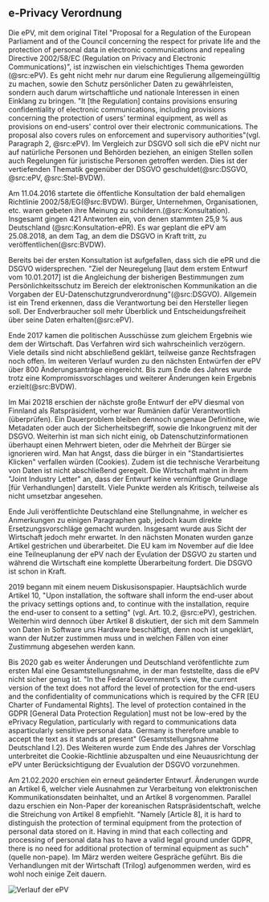 ## e-Privacy Verordnung

Die ePV, mit dem original Titel "Proposal for a Regulation of the European Parliament and of the Council
concerning the respect for private life and the protection of personal data in electronic communications and repealing Directive 2002/58/EC (Regulation on Privacy and Electronic Communications)", ist inzwischen ein vielschichtiges Thema geworden (@src:ePV). Es geht nicht mehr nur darum eine Regulierung allgemeingülltig zu machen, sowie den Schutz persönlicher Daten zu gewährleisten, sondern auch darum wirtschaftliche und nationale Interessen in einen Einklang zu bringen. "It [the Regulation] contains provisions ensuring confidentiality of electronic communications, including provisions concerning the protection of users' terminal equipment, as well as provisions on end-users' control over their electronic communications. The proposal also covers rules on enforcement and supervisory authorities"(vgl. Paragraph 2, @src:ePV). Im Vergleich zur DSGVO soll sich die ePV nicht nur auf natürliche Personen und Behörden beziehen, an einigen Stellen sollen auch Regelungen für juristische Personen getroffen werden. Dies ist der vertiefenden Thematik gegenüber der DSGVO geschuldet(@src:DSGVO, @src:ePV, @src:Stel-BVDW).

Am 11.04.2016 startete die öffentliche Konsultation der bald ehemaligen Richtlinie 2002/58/EG(@src:BVDW). Bürger, Unternehmen, Organisationen, etc. waren gebeten ihre Meinung zu schildern.(@src:Konsultation). Insgesamt gingen 421 Antworten ein, von denen stammten 25,9 % aus Deutschland (@src:Konsultation-ePR). Es war geplant die ePV am 25.08.2018, an dem Tag, an dem die DSGVO in Kraft tritt, zu veröffentlichen(@src:BVDW).

Bereits bei der ersten Konsultation ist aufgefallen, dass sich die ePR und die DSGVO widersprechen. "Ziel der Neuregelung [laut dem erstem Entwurf vom 10.01.2017] ist die Angleichung der bisherigen Bestimmungen zum Persönlichkeitsschutz im Bereich der elektronischen Kommunikation an die Vorgaben der EU-Datenschutzgrundverordnung"(@src:DSGVO). Allgemein ist ein Trend erkennen, dass die Verantwortung bei den Hersteller liegen soll. Der Endverbraucher soll mehr Überblick und Entscheidungsfreiheit über seine Daten erhalten(@src:ePV).

Ende 2017 kamen die politischen Ausschüsse zum gleichem Ergebnis wie dem der Wirtschaft. Das Verfahren wird sich wahrscheinlich verzögern. Viele details sind nicht abschließend geklärt, teilweise ganze Rechtsfragen noch offen. Im weiteren Verlauf wurden zu den nächsten Entwürfen der ePV über 800 Änderungsanträge eingereicht. Bis zum Ende des Jahres wurde trotz eine Kompromissvorschlages und weiterer Änderungen kein Ergebnis erzielt(@src:BVDW).

Im Mai 20218 erschien der nächste große Entwurf der ePV diesmal von Finnland als Ratspräsident, vorher war Rumänien dafür Verantwortlich (überprüfen). Ein Dauerproblem bleiben dennoch ungenaue Definitione, wie Metadaten oder auch der Sicherheitsbegriff, sowie die Inkongruenz mit der DSGVO. Weiterhin ist man sich nicht einig, ob Datenschutzinformationen überhaupt einen Mehrwert bieten, oder die Mehrheit der Bürger sie ignorieren wird. Man hat Angst, dass die bürger in ein "Standartisiertes Klicken" verfallen würden (Cookies). Zudem ist die technische Verarbeitung von Daten ist nicht abschließend geregelt. Die Wirtschaft mahnt in ihrem "Joint Industry Letter" an, dass der Entwurf keine vernünftige Grundlage [für Verhandlungen] darstellt. Viele Punkte werden als Kritisch, teilweise als nicht umsetzbar angesehen.

Ende Juli veröffentlichte Deutschland eine Stellungnahme, in welcher es Anmerkungen zu einigen Paragraphen gab, jedoch kaum direkte Ersetzungsvorschläge gemacht wurden. Insgesamt wurde aus Sicht der Wirtschaft jedoch mehr erwartet. In den nächsten Monaten wurden ganze Artikel gestrichen und überarbeitet. Die EU kam im November auf die Idee eine Teilneuplanung der ePV nach der Evulation der DSGVO zu starten und während die Wirtschaft eine komplette Überarbeitung fordert. Die DSGVO ist schon in Kraft.

2019 begann mit einem neuem Diskusisonspapier. Hauptsächlich wurde Artikel 10, "Upon installation, the software shall inform the end-user about the privacy settings options and, to continue with the installation, require the end-user to consent to a setting" (vgl. Art. 10.2, @src:ePV), gestrichen. Weiterhin wird dennoch über Artikel 8 diskutiert, der sich mit dem Sammeln von Daten in Software uns Hardware beschäftigt, denn noch ist ungeklärt, wann der Nutzer zustimmen muss und in welchen Fällen von einer Zustimmung abgesehen werden kann.

Bis 2020 gab es weiter Änderungen und Deutschland veröfentlichte zum ersten Mal eine Gesamtstellungsnahme, in der man feststellte, dass die ePV nicht sicher genug ist. "In the Federal Government’s view, the current version of the text does not afford the level of protection for the end-users and the confidentiality of communications which is required by the CFR [EU Charter of Fundamental Rights]. The level of protection contained in the GDPR [General Data Protection Regulation] must not be low-ered by the ePrivacy Regulation, particularly with regard to communications data asparticularly sensitive personal data. Germany is therefore unable to accept the text as it stands at present" (Gesamtstellungsnahme Deutschland I.2). Des Weiteren wurde zum Ende des Jahres der Vorschlag unterbreitet die Cookie-Richtlinie abzuspalten und eine Neuausrichtung der ePV unter Berücksichtigung der Evualution der DSGVO vorzunehmen.

Am 21.02.2020 erschien ein erneut geänderter Entwurf. Änderungen wurde an Artikel 6, welcher viele Ausnahmen zur Verarbeitung von elektronischen Kommunikationsdaten beinhaltet, und an Artikel 8 vorgenommen. Parallel dazu erschien ein Non-Paper der koreanischen Ratspräsidentschaft, welche die Streichung von Artikel 8 empfiehlt. "Namely [Article 8], it is hard to distinguish the protection of terminal equipment from the protection of personal data stored on it. Having in mind that each collecting and processing of personal data has to have a valid legal ground under GDPR, there is no need for additional protection of terminal equipment as such"(quelle non-pape). Im März werden weitere Gespräche geführt. Bis die Verhandlungen mit der Wirtschaft (Trilog) aufgenommen werden, wird es wohl noch einige Zeit dauern.

![Verlauf der ePV](https://bvdw.org/fileadmin/bvdw/upload/dokumente/recht/e_privacy_verordnung/Zeitstrahl_eVP_20191126_XL.jpg)
